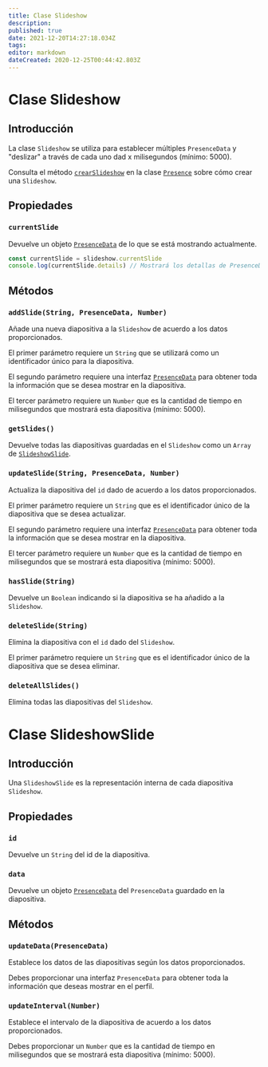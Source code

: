 ```yaml
---
title: Clase Slideshow
description:
published: true
date: 2021-12-20T14:27:18.034Z
tags:
editor: markdown
dateCreated: 2020-12-25T00:44:42.803Z
---
```


# Clase Slideshow

## Introducción

La clase `Slideshow` se utiliza para establecer múltiples `PresenceData` y "deslizar" a través de cada uno dad x milisegundos (mínimo: 5000).

Consulta el método [`crearSlideshow`](/dev/presence/class#createslideshow) en la clase [`Presence`](/dev/presence/class) sobre cómo crear una `Slideshow`.

## Propiedades

### `currentSlide`

Devuelve un objeto [`PresenceData`](/dev/presence/class#presencedata-interface) de lo que se está mostrando actualmente.

```ts
const currentSlide = slideshow.currentSlide
console.log(currentSlide.details) // Mostrará los detallas de PresenceData
```

## Métodos

### `addSlide(String, PresenceData, Number)`

Añade una nueva diapositiva a la `Slideshow` de acuerdo a los datos proporcionados.

El primer parámetro requiere un `String` que se utilizará como un identificador único para la diapositiva.

El segundo parámetro requiere una interfaz [`PresenceData`](/dev/presence/class#presencedata-interface) para obtener toda la información que se desea mostrar en la diapositiva.

El tercer parámetro requiere un `Number` que es la cantidad de tiempo en milisegundos que mostrará esta diapositiva (mínimo: 5000).

### `getSlides()`

Devuelve todas las diapositivas guardadas en el `Slideshow` como un `Array` de [`SlideshowSlide`](#slideshowslide-class).

### `updateSlide(String, PresenceData, Number)`

Actualiza la diapositiva del `id` dado de acuerdo a los datos proporcionados.

El primer parámetro requiere un `String` que es el identificador único de la diapositiva que se desea actualizar.

El segundo parámetro requiere una interfaz [`PresenceData`](/dev/presence/class#presencedata-interface) para obtener toda la información que se desea mostrar en la diapositiva.

El tercer parámetro requiere un `Number` que es la cantidad de tiempo en milisegundos que se mostrará esta diapositiva (mínimo: 5000).

### `hasSlide(String)`

Devuelve un `Boolean` indicando si la diapositiva se ha añadido a la `Slideshow`.

### `deleteSlide(String)`

Elimina la diapositiva con el `id` dado del `Slideshow`.

El primer parámetro requiere un `String` que es el identificador único de la diapositiva que se desea eliminar.

### `deleteAllSlides()`

Elimina todas las diapositivas del `Slideshow`.

# Clase SlideshowSlide

## Introducción

Una `SlideshowSlide` es la representación interna de cada diapositiva `Slideshow`.

## Propiedades

### `id`

Devuelve un `String` del id de la diapositiva.

### `data`

Devuelve un objeto [`PresenceData`](/dev/presence/class#presencedata-interface) del `PresenceData` guardado en la diapositiva.

## Métodos

### `updateData(PresenceData)`

Establece los datos de las diapositivas según los datos proporcionados.

Debes proporcionar una interfaz `PresenceData` para obtener toda la información que deseas mostrar en el perfil.

### `updateInterval(Number)`

Establece el intervalo de la diapositiva de acuerdo a los datos proporcionados.

Debes proporcionar un `Number` que es la cantidad de tiempo en milisegundos que se mostrará esta diapositiva (mínimo: 5000).
